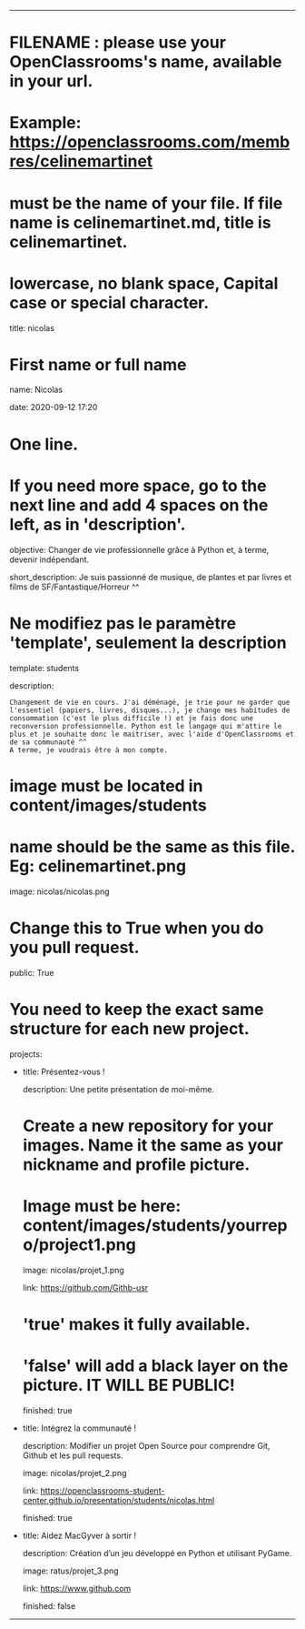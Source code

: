 ---


# FILENAME : please use your OpenClassrooms's name, available in your url.

# Example: https://openclassrooms.com/membres/celinemartinet

# must be the name of your file. If file name is celinemartinet.md, title is celinemartinet.

# lowercase, no blank space, Capital case or special character.

title: nicolas


# First name or full name

name: Nicolas

date: 2020-09-12 17:20


# One line.

# If you need more space, go to the next line and add 4 spaces on the left, as in 'description'.

objective: Changer de vie professionnelle grâce à Python et, à terme, devenir indépendant.

short_description: Je suis passionné de musique, de plantes et par livres et films de SF/Fantastique/Horreur ^^


# Ne modifiez pas le paramètre 'template', seulement la description

template: students

description:

    Changement de vie en cours. J'ai déménagé, je trie pour ne garder que l'essentiel (papiers, livres, disques...), je change mes habitudes de consommation (c'est le plus difficile !) et je fais donc une reconversion professionnelle. Python est le langage qui m'attire le plus et je souhaite donc le maitriser, avec l'aide d'OpenClassrooms et de sa communauté ^^
    A terme, je voudrais être à mon compte.

# image must be located in content/images/students

# name should be the same as this file. Eg: celinemartinet.png

image: nicolas/nicolas.png


# Change this to True when you do you pull request.

public: True


# You need to keep the exact same structure for each new project.

projects:

  - title: Présentez-vous !

    description: Une petite présentation de moi-même.

    # Create a new repository for your images. Name it the same as your nickname and profile picture.

    # Image must be here: content/images/students/yourrepo/project1.png

    image: nicolas/projet_1.png

    link: https://github.com/Githb-usr

    # 'true' makes it fully available.

    # 'false' will add a black layer on the picture. IT WILL BE PUBLIC!

    finished: true

  - title: Intégrez la communauté !

    description: Modifier un projet Open Source pour comprendre Git, Github et les pull requests. 

    image: nicolas/projet_2.png

    link: https://openclassrooms-student-center.github.io/presentation/students/nicolas.html

    finished: true

  - title: Aidez MacGyver à sortir !

    description: Création d’un jeu développé en Python et utilisant PyGame.

    image: ratus/projet_3.png

    link: https://www.github.com

    finished: false

---